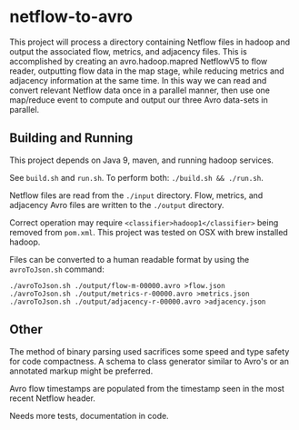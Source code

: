 
# netflow-to-avro

This project will process a directory containing Netflow files in hadoop and output the
associated flow, metrics, and adjacency files. This is accomplished by creating an
avro.hadoop.mapred NetflowV5 to flow reader, outputting flow data in the map stage, while
reducing metrics and adjacency information at the same time. In this way we can read
and convert relevant Netflow data once in a parallel manner, then use one map/reduce
event to compute and output our three Avro data-sets in parallel.

## Building and Running

This project depends on Java 9, maven, and running hadoop services.

See `build.sh` and `run.sh`. To perform both: `./build.sh && ./run.sh`.

Netflow files are read from the `./input` directory. Flow, metrics, and adjacency Avro files
are written to the `./output` directory.

Correct operation may require `<classifier>hadoop1</classifier>` being removed from `pom.xml`.
This project was tested on OSX with brew installed hadoop.

Files can be converted to a human readable format by using the `avroToJson.sh` command:
```
./avroToJson.sh ./output/flow-m-00000.avro >flow.json
./avroToJson.sh ./output/metrics-r-00000.avro >metrics.json
./avroToJson.sh ./output/adjacency-r-00000.avro >adjacency.json
```

## Other

The method of binary parsing used sacrifices some speed and type safety for code compactness.
A schema to class generator similar to Avro's or an annotated markup might be preferred.

Avro flow timestamps are populated from the timestamp seen in the most recent Netflow header.

Needs more tests, documentation in code.
